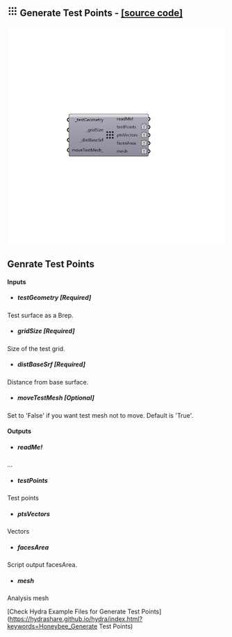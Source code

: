 ## ![](../../images/icons/Generate_Test_Points.png) Generate Test Points - [[source code]](https://github.com/mostaphaRoudsari/honeybee/tree/master/src/Honeybee_Generate%20Test%20Points.py)

![](../../images/components/Generate_Test_Points.png)

Genrate Test Points
 -
 

#### Inputs
* ##### testGeometry [Required]
Test surface as a Brep.
* ##### gridSize [Required]
Size of the test grid.
* ##### distBaseSrf [Required]
Distance from base surface.
* ##### moveTestMesh [Optional]
Set to 'False' if you want test mesh not to move. Default is 'True'.

#### Outputs
* ##### readMe!
...
* ##### testPoints
Test points
* ##### ptsVectors
Vectors
* ##### facesArea
Script output facesArea.
* ##### mesh
Analysis mesh


[Check Hydra Example Files for Generate Test Points](https://hydrashare.github.io/hydra/index.html?keywords=Honeybee_Generate Test Points)